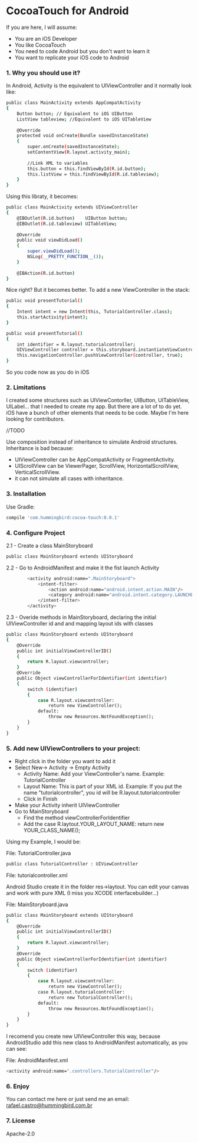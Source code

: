 # CocoaTouch for Android

If you are here, I will assume:

  - You are an iOS Developer
  - You like CocoaTouch
  - You need to code Android but you don't want to learn it
  - You want to replicate your iOS code to Android


### 1. Why you should use it?

In Android, Activity is the equivalent to UIViewController and it normally look like:

```sh
public class MainActivity extends AppCompatActivity 
{
    Button button; // Equivalent to iOS UIButton
    ListView tableview; //Equivalent to iOS UITableView
    
    @Override
    protected void onCreate(Bundle savedInstanceState) 
    {
        super.onCreate(savedInstanceState);
        setContentView(R.layout.activity_main);
        
        //Link XML to variables
        this.button = this.findViewById(R.id.button);
        this.listView = this.findViewById(R.id.tableview);
    }
}
```

Using this libraty, it becomes:

```sh
public class MainActivity extends UIViewController 
{
    @IBOutlet(R.id.button)    UIButton button;
    @IBOutlet(R.id.tableview) UITableView;
    
    @Override
    public void viewDidLoad()
    {
        super.viewDidLoad();
        NSLog(__PRETTY_FUNCTION__());
    }
    
    @IBAction(R.id.button)
}
```

Nice right? But it becomes better. To add a new ViewController in the stack:

```sh
public void presentTutorial()
{
    Intent intent = new Intent(this, TutorialController.class);
    this.startActivity(intent);
}
```

```sh
public void presentTutorial()
{
    int identifier = R.layout.tutorialcontroller;
    UIViewController controller = this.storyboard.instantiateViewControllerWithIdentifier(identifier);
    this.navigationController.pushViewController(controller, true);
}
```

So you code now as you do in iOS

### 2. Limitations

I created some structures such as UIViewContorller, UIButton, UITableView, UILabel... that I needed to create my app. But there are a lot of to do yet. iOS have a bunch of other elements that needs to be code. Maybe I'm here looking for contributors. 

//TODO

Use composition instead of inheritance to simulate Android structures. Inheritance is bad because:
- UIViewComtroller can be AppCompatActivity or FragmentActivity.
- UIScrollView can be ViewerPager, ScrollView, HorizontalScrollView, VerticalScrollView.
- it can not simulate all cases with inheritance.


### 3. Installation

Use Gradle:

```sh
compile 'com.hummingbird:cocoa-touch:0.0.1'
```

### 4. Configure Project

2.1 - Create a class MainStoryboard

```sh
public class MainStoryboard extends UIStoryboard
```

2.2 - Go to AndroidManifest and make it the fist launch Activity
```sh
        <activity android:name=".MainStoryboard">
            <intent-filter>
                <action android:name="android.intent.action.MAIN"/>
                <category android:name="android.intent.category.LAUNCHER"/>
            </intent-filter>
        </activity> 
```
2.3 - Overide methods in MainStoryboard, declaring the initial UIViewController id and and mapping layout ids with classes

```sh
public class MainStoryboard extends UIStoryboard
{
    @Override
    public int initialViewControllerID()
    {
        return R.layout.viewcontroller;
    }
    @Override
    public Object viewControllerForIdentifier(int identifier)
    {
        switch (identifier)
        {
            case R.layout.viewcontroller:
                return new ViewController();
            default:
                throw new Resources.NotFoundException();
        }
    }
}
```

### 5. Add new UIViewControllers to your project:

- Right click in the folder you want to add it
- Select New-> Activity -> Empty Activity
    - Activity Name: Add your ViewController's name. Example: TutorialController
    - Layout Name: This is part of your XML id. Example: If you put the name "tutorialcontroller", you id will be R.layout.tutorialcontroller
    - Click in Finish
- Make your Activity inherit UIViewController
- Go to MainStoryboard
    - Find the method viewControllerForIdentifier
    - Add the case R.laytout.YOUR_LAYOUT_NAME: return new YOUR_CLASS_NAME();
    
Using my Example, I would be:

File: TutorialController.java
```sh
public class TutorialController : UIViewController
```

File: tutorialcontroller.xml

Android Studio create it in the folder res->laytout. You can edit your canvas and work with pure XML (I miss you XCODE interfacebuilder...)

File: MainStoryboard.java
```sh
public class MainStoryboard extends UIStoryboard
{
    @Override
    public int initialViewControllerID()
    {
        return R.layout.viewcontroller;
    }
    @Override
    public Object viewControllerForIdentifier(int identifier)
    {
        switch (identifier)
        {
            case R.layout.viewcontroller:
                return new ViewController();
            case R.layout.tutorialcontroller:
                return new TutorialController();
            default:
                throw new Resources.NotFoundException();
        }
    }
}
```

I recomend you create new UIViewController this way, because AndroidStudio add this new class to AndroidManifest automatically, as you can see:

File: AndroidManifest.xml
```sh
<activity android:name=".controllers.TutorialController"/>
```

### 6. Enjoy

You can contact me here or just send me an email: rafael.castro@hummingbird.com.br

### 7. License

Apache-2.0

